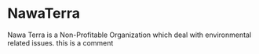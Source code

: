 # NawaTerra
Nawa Terra is a Non-Profitable Organization which deal with environmental related issues.
this is a comment
